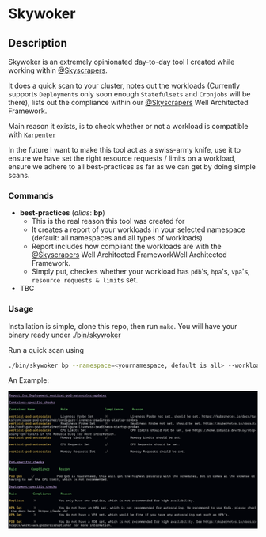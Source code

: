 # Skywoker

## Description

Skywoker is an extremely opinionated day-to-day tool I created while working within [@Skyscrapers](https://github.com/skyscrapers).

It does a quick scan to your cluster, notes out the workloads (Currently supports `Deployments` only soon enough `Statefulsets` and `Cronjobs` will be there), lists out the compliance within our [@Skyscrapers](https://github.com/skyscrapers) Well Architected Framework.

Main reason it exists, is to check whether or not a workload is compatible with [`Karpenter`](https://karpenter.sh)

In the future I want to make this tool act as a swiss-army knife, use it to ensure we have set the right resource requests / limits on a workload, ensure we adhere to all best-practices as far as we can get by doing simple scans.

### Commands

- **best-practices** (*alias*: **bp**)
  - This is the real reason this tool was created for
  - It creates a report of your workloads in your selected namespace (default: all namespaces and all types of workloads)
  - Report includes how compliant the workloads are with the [@Skyscrapers](https://github.com/skyscrapers) Well Architected FrameworkWell Architected Framework.
  - Simply put, checkes whether your workload has `pdb`'s, `hpa`'s, `vpa`'s, `resource requests & limits` set.
- TBC

### Usage

Installation is simple, clone this repo, then run `make`. You will have your binary ready under [./bin/skywoker](./bin/skywoker)

Run a quick scan using

```bash
./bin/skywoker bp --namespace=<yournamespace, default is all> --workload-type=<all,deployment,statefulset,cronjob> -v(log verbosity boolean)
```

An Example:

![Demo](./pictures/demo.png)


